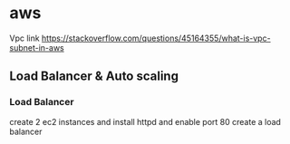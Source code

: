 # aws
Vpc link
https://stackoverflow.com/questions/45164355/what-is-vpc-subnet-in-aws

## Load Balancer & Auto scaling
### Load Balancer
create 2 ec2 instances and install httpd and enable port 80
create a load balancer
